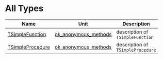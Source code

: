# All Types


| Name | Unit | Description |
|---|---|---|
| [TSimpleFunction](ok_anonymous_methods.md#TSimpleFunction) | [ok_anonymous_methods](ok_anonymous_methods.md) | description of `TSimpleFunction` |
| [TSimpleProcedure](ok_anonymous_methods.md#TSimpleProcedure) | [ok_anonymous_methods](ok_anonymous_methods.md) | description of `TSimpleProcedure` |
